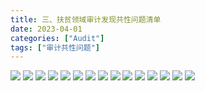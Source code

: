 ```yaml
---
title: 三、扶贫领域审计发现共性问题清单
date: 2023-04-01
categories: ["Audit"]
tags: ["审计共性问题"]
---
```

![](https://jsd.cdn.zzko.cn/gh/richffan/img@main/audit/审计发现共性问题清单/三-扶贫领域审计发现共性问题清单/扶贫领域审计发现共性问题清单_页面_023.webp)
![](https://jsd.cdn.zzko.cn/gh/richffan/img@main/audit/审计发现共性问题清单/三-扶贫领域审计发现共性问题清单/扶贫领域审计发现共性问题清单_页面_024.webp)
![](https://jsd.cdn.zzko.cn/gh/richffan/img@main/audit/审计发现共性问题清单/三-扶贫领域审计发现共性问题清单/扶贫领域审计发现共性问题清单_页面_025.webp)
![](https://jsd.cdn.zzko.cn/gh/richffan/img@main/audit/审计发现共性问题清单/三-扶贫领域审计发现共性问题清单/扶贫领域审计发现共性问题清单_页面_026.webp)
![](https://jsd.cdn.zzko.cn/gh/richffan/img@main/audit/审计发现共性问题清单/三-扶贫领域审计发现共性问题清单/扶贫领域审计发现共性问题清单_页面_027.webp)
![](https://jsd.cdn.zzko.cn/gh/richffan/img@main/audit/审计发现共性问题清单/三-扶贫领域审计发现共性问题清单/扶贫领域审计发现共性问题清单_页面_028.webp)
![](https://jsd.cdn.zzko.cn/gh/richffan/img@main/audit/审计发现共性问题清单/三-扶贫领域审计发现共性问题清单/扶贫领域审计发现共性问题清单_页面_029.webp)
![](https://jsd.cdn.zzko.cn/gh/richffan/img@main/audit/审计发现共性问题清单/三-扶贫领域审计发现共性问题清单/扶贫领域审计发现共性问题清单_页面_030.webp)
![](https://jsd.cdn.zzko.cn/gh/richffan/img@main/audit/审计发现共性问题清单/三-扶贫领域审计发现共性问题清单/扶贫领域审计发现共性问题清单_页面_031.webp)
![](https://jsd.cdn.zzko.cn/gh/richffan/img@main/audit/审计发现共性问题清单/三-扶贫领域审计发现共性问题清单/扶贫领域审计发现共性问题清单_页面_032.webp)
![](https://jsd.cdn.zzko.cn/gh/richffan/img@main/audit/审计发现共性问题清单/三-扶贫领域审计发现共性问题清单/扶贫领域审计发现共性问题清单_页面_033.webp)
![](https://jsd.cdn.zzko.cn/gh/richffan/img@main/audit/审计发现共性问题清单/三-扶贫领域审计发现共性问题清单/扶贫领域审计发现共性问题清单_页面_034.webp)
![](https://jsd.cdn.zzko.cn/gh/richffan/img@main/audit/审计发现共性问题清单/三-扶贫领域审计发现共性问题清单/扶贫领域审计发现共性问题清单_页面_035.webp)
![](https://jsd.cdn.zzko.cn/gh/richffan/img@main/audit/审计发现共性问题清单/三-扶贫领域审计发现共性问题清单/扶贫领域审计发现共性问题清单_页面_036.webp)
![](https://jsd.cdn.zzko.cn/gh/richffan/img@main/audit/审计发现共性问题清单/三-扶贫领域审计发现共性问题清单/扶贫领域审计发现共性问题清单_页面_037.webp)

